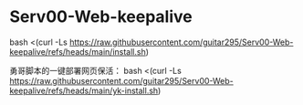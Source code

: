 # Serv00-Web-keepalive
bash <(curl -Ls https://raw.githubusercontent.com/guitar295/Serv00-Web-keepalive/refs/heads/main/install.sh)

勇哥脚本的一键部署网页保活： bash <(curl -Ls https://raw.githubusercontent.com/guitar295/Serv00-Web-keepalive/refs/heads/main/yk-install.sh)
